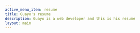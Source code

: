 ```yaml
---
active_menu_item: resume
title: Guayo's resume
description: Guayo is a web developer and this is his resume
layout: main
---
```

